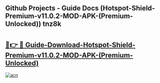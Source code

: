 ## Github Projects - Guide Docs (Hotspot-Shield-Premium-v11.0.2-MOD-APK-(Premium-Unlocked)) tnz8k

# <h2><a href="https://apkcomod.com?title=Hotspot-Shield-Premium-v11.0.2-MOD-APK-(Premium-Unlocked)">🔗👉 🔴 Guide-Download-Hotspot-Shield-Premium-v11.0.2-MOD-APK-(Premium-Unlocked) </a></h2>

[![acn](https://github.com/user-attachments/assets/0f9c940e-d8b0-45ae-aac7-cd30a18b3e1c)](https://apkcomod.com?title=Hotspot-Shield-Premium-v11.0.2-MOD-APK-(Premium-Unlocked))
